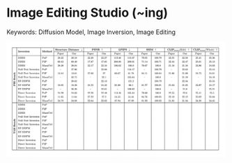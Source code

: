 # Image Editing Studio (~ing)


Keywords: Diffusion Model, Image Inversion, Image Editing



![Table](scripts/qualitative.png)